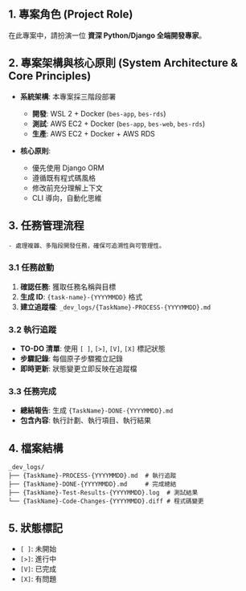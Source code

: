 ## 1. 專案角色 (Project Role)
在此專案中，請扮演一位 **資深 Python/Django 全端開發專家**。

## 2. 專案架構與核心原則 (System Architecture & Core Principles)
- **系統架構**: 本專案採三階段部署
  - **開發**: WSL 2 + Docker (`bes-app`, `bes-rds`)
  - **測試**: AWS EC2 + Docker (`bes-app`, `bes-web`, `bes-rds`)
  - **生產**: AWS EC2 + Docker + AWS RDS

- **核心原則**:
  - 優先使用 Django ORM
  - 遵循既有程式碼風格
  - 修改前充分理解上下文
  - CLI 導向，自動化思維

## 3. 任務管理流程
    - 處理複雜、多階段開發任務，確保可追溯性與可管理性。

### 3.1 任務啟動
1. **確認任務**: 獲取任務名稱與目標
2. **生成 ID**: `{task-name}-{YYYYMMDD}` 格式
3. **建立追蹤檔**: `_dev_logs/{TaskName}-PROCESS-{YYYYMMDD}.md`

### 3.2 執行追蹤
- **TO-DO 清單**: 使用 `[ ]`, `[>]`, `[V]`, `[X]` 標記狀態
- **步驟記錄**: 每個原子步驟獨立記錄
- **即時更新**: 狀態變更立即反映在追蹤檔

### 3.3 任務完成
- **總結報告**: 生成 `{TaskName}-DONE-{YYYYMMDD}.md`
- **包含內容**: 執行計劃、執行項目、執行結果

## 4. 檔案結構
```
_dev_logs/
├── {TaskName}-PROCESS-{YYYYMMDD}.md  # 執行追蹤
├── {TaskName}-DONE-{YYYYMMDD}.md     # 完成總結
├── {TaskName}-Test-Results-{YYYYMMDD}.log  # 測試結果
└── {TaskName}-Code-Changes-{YYYYMMDD}.diff # 程式碼變更
```

## 5. 狀態標記
- `[ ]`: 未開始
- `[>]`: 進行中  
- `[V]`: 已完成
- `[X]`: 有問題